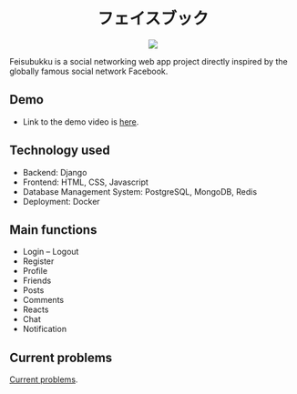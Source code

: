 <h1 align="center">
  フェイスブック　
</h1>
<div align="center">
  
![](https://img.shields.io/github/last-commit/TaiZuon/social_network/main)

</div>
<td align="center">
      Feisubukku is a social networking web app project directly inspired by the globally famous social network Facebook.
</td>

## Demo
- Link to the demo video is [here](https://youtu.be/CRyd2E1PPxo?si=PkoqztbxqWPpmMLT).

## Technology used
-	Backend: Django
-	Frontend: HTML, CSS, Javascript
-	Database Management System: PostgreSQL, MongoDB, Redis
-	Deployment: Docker

## Main functions
-	Login – Logout
-	Register
-	Profile
-	Friends
-	Posts
-	Comments
-	Reacts
-	Chat
-	Notification

## Current problems 
[Current problems](https://docs.google.com/document/d/1G6J6_vDqqUPlmY6ROXeafezxvv2YgVKp-krXqCbqUf8/edit?usp=sharing).





